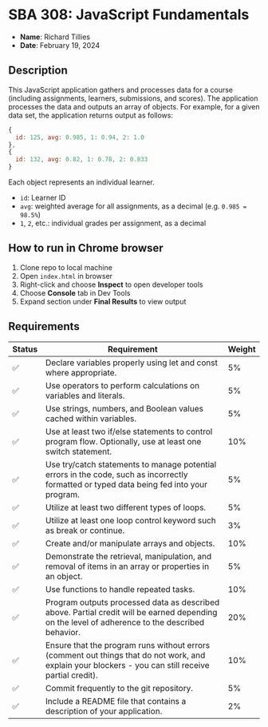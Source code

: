 # SBA 308: JavaScript Fundamentals

* **Name**: Richard Tillies
* **Date**: February 19, 2024

## Description
This JavaScript application gathers and processes data for a course (including assignments, learners, submissions, and scores). The application processes the data and outputs an array of objects. For example, for a given data set, the application returns output as follows:

```javascript
{
  id: 125, avg: 0.985, 1: 0.94, 2: 1.0
},
{
  id: 132, avg: 0.82, 1: 0.78, 2: 0.833
}
```

Each object represents an individual learner.
* `id`: Learner ID
* `avg`: weighted average for all assignments, as a decimal (e.g. `0.985 = 98.5%`)
* `1`, `2`, etc.: individual grades per assignment, as a decimal

## How to run in Chrome browser

1. Clone repo to local machine
1. Open `index.html` in browser
1. Right-click and choose **Inspect** to open developer tools
1. Choose **Console** tab in Dev Tools
1. Expand section under **Final Results** to view output

## Requirements

| Status             | Requirement                                                                                                                                          | Weight |
|--------------------|------------------------------------------------------------------------------------------------------------------------------------------------------|--------|
| :white_check_mark: | Declare variables properly using let and const where appropriate.                                                                                    | 5%     |
| :white_check_mark: | Use operators to perform calculations on variables and literals.                                                                                     | 5%     |
| :white_check_mark: | Use strings, numbers, and Boolean values cached within variables.                                                                                    | 5%     |
| :white_check_mark: | Use at least two if/else statements to control program flow. Optionally, use at least one switch statement.                                          | 10%    |
| :white_check_mark: | Use try/catch statements to manage potential errors in the code, such as incorrectly formatted or typed data being fed into your program.            | 5%     |
| :white_check_mark: | Utilize at least two different types of loops.                                                                                                       | 5%     |
| :white_check_mark: | Utilize at least one loop control keyword such as break or continue.                                                                                 | 3%     |
| :white_check_mark: | Create and/or manipulate arrays and objects.                                                                                                         | 10%    |
| :white_check_mark: | Demonstrate the retrieval, manipulation, and removal of items in an array or properties in an object.                                                | 5%     |
| :white_check_mark: | Use functions to handle repeated tasks.                                                                                                              | 10%    |
| :white_check_mark: | Program outputs processed data as described above. Partial credit will be earned depending on the level of adherence to the described behavior.      | 20%    |
| :white_check_mark: | Ensure that the program runs without errors (comment out things that do not work, and explain your blockers - you can still receive partial credit). | 10%    |
| :white_check_mark: | Commit frequently to the git repository.                                                                                                             | 5%     |
| :white_check_mark: | Include a README file that contains a description of your application.                                                                               | 2%     |
